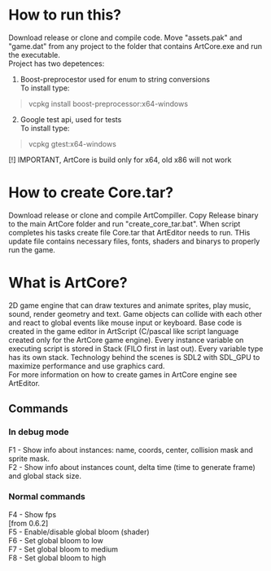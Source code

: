 # How to run this?
Download release or clone and compile code. Move "assets.pak" and "game.dat" from any project to the folder that contains ArtCore.exe and run the executable.</br>
Project has two depetences:
1. Boost-preprocestor used for enum to string conversions<br>To install type:
> vcpkg install boost-preprocessor:x64-windows
2. Google test api, used for tests<br>To install type:
> vcpkg gtest:x64-windows <br>

[!] IMPORTANT, ArtCore is build only for x64, old x86 will not work

# How to create Core.tar?
Download release or clone and compile ArtCompiller. Copy Release binary to the main ArtCore folder and run "create_core_tar.bat". When script completes his tasks create file Core.tar that ArtEditor needs to run. THis update file contains necessary files, fonts, shaders and binarys to properly run the game.

# What is ArtCore?
2D game engine that can draw textures and animate sprites, play music, sound, render geometry and text. Game objects can collide with each other and react to global events like mouse input or keyboard. Base code is created in the game editor in ArtScript (C/pascal like script language created only for the ArtCore game engine). Every instance variable on executing script is stored in Stack (FILO first in last out). Every variable type has its own stack. Technology behind the scenes is SDL2 with SDL_GPU to maximize performance and use graphics card. </br>
For more information on how to create games in ArtCore engine see ArtEditor.</br>

## Commands
### In debug mode
F1 - Show info about instances: name, coords, center, collision mask and sprite mask.</br>
F2 - Show info about instances count, delta time (time to generate frame) and global stack size.
### Normal commands
F4 - Show fps</br>
[from 0.6.2]</br>
F5 - Enable/disable global bloom (shader)</br>
F6 - Set global bloom to low</br>
F7 - Set global bloom to medium</br>
F8 - Set global bloom to high</br>
